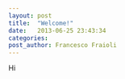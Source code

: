 ```yaml
---
layout: post
title:  "Welcome!"
date:   2013-06-25 23:43:34
categories: 
post_author: Francesco Fraioli
---
```


Hi
